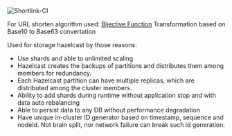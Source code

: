 
![Shortlink-CI](https://github.com/taiberium/shortlink/workflows/Shortlink-CI/badge.svg)

For URL shorten algorithm used: [Bijective Function](https://en.wikipedia.org/wiki/Bijection) 
Transformation based on Base10 to Base63 convertation  

Used for storage hazelcast by those reasons:
- Use shards and able to unlimited scaling
- Hazelcast creates the backups of partitions and distributes them among members for redundancy.
- Each Hazelcast partition can have multiple replicas, which are distributed among the cluster members.
- Ability to add shards during runtime without application stop and with data auto rebalancing
- Able to persist data to any DB without performance degradation
- Have unique in-cluster ID generator based on timestamp, sequence and nodeId. Not brain
split, nor network failure can break such id generation.


 
  